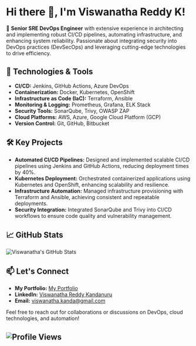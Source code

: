 
# Hi there 👋, I'm Viswanatha Reddy K!

🚀 **Senior SRE DevOps Engineer** with extensive experience in architecting and implementing robust CI/CD pipelines, automating infrastructure, and enhancing system reliability. Passionate about integrating security into DevOps practices (DevSecOps) and leveraging cutting-edge technologies to drive efficiency.

## 🔧 Technologies & Tools

- **CI/CD:** Jenkins, GitHub Actions, Azure DevOps
- **Containerization:** Docker, Kubernetes, OpenShift
- **Infrastructure as Code (IaC):** Terraform, Ansible
- **Monitoring & Logging:** Prometheus, Grafana, ELK Stack
- **Security Tools:** SonarQube, Trivy, OWASP ZAP
- **Cloud Platforms:** AWS, Azure, Google Cloud Platform (GCP)
- **Version Control:** Git, GitHub, Bitbucket

## 🛠️ Key Projects

- **Automated CI/CD Pipelines:** Designed and implemented scalable CI/CD pipelines using Jenkins and GitHub Actions, reducing deployment times by 40%.
- **Kubernetes Deployment:** Orchestrated containerized applications using Kubernetes and OpenShift, enhancing scalability and resilience.
- **Infrastructure Automation:** Managed infrastructure provisioning with Terraform and Ansible, achieving consistent and repeatable deployments.
- **Security Integration:** Integrated SonarQube and Trivy into CI/CD workflows to ensure code quality and vulnerability management.

## 📈 GitHub Stats

![Viswanatha's GitHub Stats](https://github-readme-stats.vercel.app/api?username=viswanatha1221&show_icons=true&theme=radical)


## 📫 Let's Connect

- **My Portfolio:** [My Portfolio](viswanatha1221.github.io/portfolio/)
- **LinkedIn:** [Viswanatha Reddy Kandanuru](https://www.linkedin.com/in/viswanathakanda1221/)
- **Email:** viswanatha.kanda@gmail.com

Feel free to reach out for collaborations or discussions on DevOps, cloud technologies, and automation!

![Profile Views](https://komarev.com/ghpvc/?username=viswanatha1221&color=blue)
---

 

